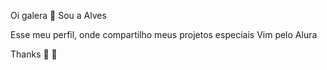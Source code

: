 Oi galera 🫶
Sou a Alves

Esse meu perfil, onde compartilho meus projetos especiais
Vim pelo Alura 

Thanks
💅 💋
